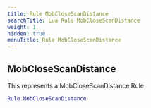 ```yaml
---
title: Rule MobCloseScanDistance
searchTitle: Lua Rule MobCloseScanDistance
weight: 1
hidden: true
menuTitle: Rule MobCloseScanDistance
---
```

## MobCloseScanDistance

This represents a MobCloseScanDistance Rule
```lua
Rule.MobCloseScanDistance
```